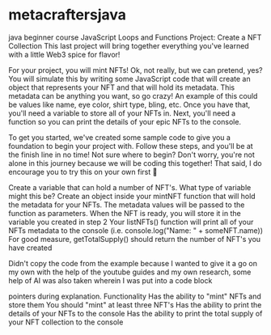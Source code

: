 # metacraftersjava
java beginner course
JavaScript Loops and Functions
Project: Create a NFT Collection
This last project will bring together everything you've learned with a little Web3 spice for flavor!

For your project, you will mint NFTs! Ok, not really, but we can pretend, yes? You will simulate this by writing some JavaScript code that will create an object that represents your NFT and that will hold its metadata. This metadata can be anything you want, so go crazy! An example of this could be values like name, eye color, shirt type, bling, etc. Once you have that, you'll need a variable to store all of your NFTs in. Next, you'll need a function so you can print the details of your epic NFTs to the console.

To get you started, we've created some sample code to give you a foundation to begin your project with. Follow these steps, and you'll be at the finish line in no time! Not sure where to begin? Don't worry, you're not alone in this journey because we will be coding this together! That said, I do encourage you to try this on your own first :muscle:

Create a variable that can hold a number of NFT's. What type of variable might this be?
Create an object inside your mintNFT function that will hold the metadata for your NFTs. The metadata values will be passed to the function as parameters. When the NFT is ready, you will store it in the variable you created in step 2
Your listNFTs() function will print all of your NFTs metadata to the console (i.e. console.log("Name: " + someNFT.name))
For good measure, getTotalSupply() should return the number of NFT's you have created

Didn't copy the code from the example because I wanted to give it a go on my own with the help of the youtube guides and my own research, some help of AI was also taken wherein I was put into a code block

pointers during explanation.
Functionality
Has the ability to "mint" NFTs and store them
You should "mint" at least three NFT's
Has the ability to print the details of your NFTs to the console
Has the ability to print the total supply of your NFT collection to the console
